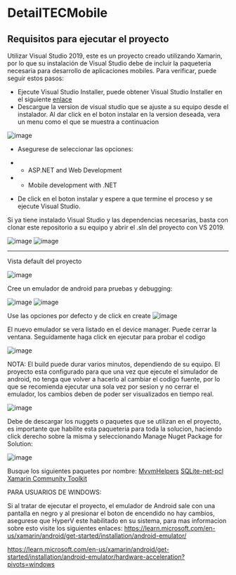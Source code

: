 
# DetailTECMobile

## Requisitos para ejecutar el proyecto

Utilizar Visual Studio 2019, este es un proyecto creado utilizando Xamarin, por lo que su instalación de Visual Studio debe de incluir la paqueteria necesaria para desarrollo de aplicaciones mobiles. Para verificar, puede seguir estos pasos:

- Ejecute Visual Studio Installer, puede obtener Visual Studio Installer en el siguiente [enlace](https://visualstudio.microsoft.com/es/vs/older-downloads/)
- Descargue la version de visual studio que se ajuste a su equipo desde el instalador. Al dar click en el boton instalar en la version deseada, vera un menu como el que se muestra a continuacion 


![image](https://user-images.githubusercontent.com/25675816/196600456-fcc9ff6c-e8b1-4c0a-b036-415517eaed89.png)


- Asegurese de seleccionar las opciones:
-  - ASP.NET and Web Development
-  - Mobile development with .NET

- De click en el boton instalar y espere a que termine el proceso y se ejecute Visual Studio.

Si ya tiene instalado Visual Studio y las dependencias necesarias, basta con clonar este repositorio a su equipo y abrir el .sln del proyecto con VS 2019.

![image](https://user-images.githubusercontent.com/25675816/196600891-14ff9e62-d826-4955-8c5a-b1decf894eb2.png)
![image](https://user-images.githubusercontent.com/25675816/196601072-4bc6b98a-8239-473b-9c47-ef6bfd784cdd.png)

----------------------------------------------------------

Vista default del proyecto

![image](https://user-images.githubusercontent.com/25675816/196602352-ba8bb751-b36e-4af3-9414-ee8d314de8b6.png)

Cree un emulador de android para pruebas y debugging:

![image](https://user-images.githubusercontent.com/25675816/196602499-278b570f-6ecd-49a9-ba2c-90cef073573a.png)
![image](https://user-images.githubusercontent.com/25675816/196602584-2a54f2a5-70f2-4c18-9dcc-8ee136d6ddff.png)

Use las opciones por defecto y de click en create
![image](https://user-images.githubusercontent.com/25675816/196602644-15c6d1ec-d0be-4f5f-89e3-b11eb8dfa5e2.png)

El nuevo emulador se vera listado en el device manager. Puede cerrar la ventana. Seguidamente haga click en ejecutar para probar el codigo

![image](https://user-images.githubusercontent.com/25675816/196603045-fc302508-1794-49b4-b834-ab514fe8f90e.png)

NOTA: El build puede durar varios minutos, dependiendo de su equipo. El proyecto esta configurado para que una vez que ejecute el simulador de android, no tenga que volver a hacerlo al cambiar el codigo fuente, por lo que se recomienda ejecutar una sola vez por sesion y no cerrar el emulador, los cambios deben de poder ser visualizados en tiempo real.

![image](https://user-images.githubusercontent.com/25675816/196603608-8ad908f5-54dc-42f2-9535-b509c30b4c65.png)

Debe de descargar los nuggets o paquetes que se utilizan en el proyecto, es importante que habilite esta paqueteria para toda la solucion, haciendo click derecho sobre la misma y seleccionando Manage Nuget Package for Solution:

![image](https://user-images.githubusercontent.com/25675816/197143977-38eeee47-929a-424d-a304-662843fca72a.png)


Busque los siguientes paquetes por nombre:
[MvvmHelpers](https://www.nuget.org/packages/Refractored.MvvmHelpers/1.6.2/)
[SQLite-net-pcl](https://www.nuget.org/packages/sqlite-net-pcl/1.8.116)
[Xamarin Community Toolkit](https://www.nuget.org/packages/Xamarin.CommunityToolkit/2.0.5/)


PARA USUARIOS DE WINDOWS:

Si al tratar de ejecutar el proyecto, el emulador de Android sale con una pantalla en negro y al presionar el boton de encendido no hay cambios, asegurese que HyperV este habilitado en su sistema, para mas informacion sobre esto visite los siguientes enlaces:
https://learn.microsoft.com/en-us/xamarin/android/get-started/installation/android-emulator/


https://learn.microsoft.com/en-us/xamarin/android/get-started/installation/android-emulator/hardware-acceleration?pivots=windows
